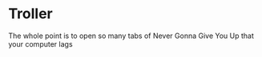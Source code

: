 # Troller
The whole point is to open so many tabs of Never Gonna Give You Up that your computer lags
